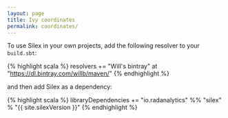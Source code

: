 ```yaml
---
layout: page
title: Ivy coordinates
permalink: coordinates/
---
```


To use Silex in your own projects, add the following resolver to your `build.sbt`:

{% highlight scala %}
resolvers += "Will's bintray" at "https://dl.bintray.com/willb/maven/"
{% endhighlight %}

and then add Silex as a dependency:

{% highlight scala %}
libraryDependencies += "io.radanalytics" %% "silex" % "{{ site.silexVersion }}"
{% endhighlight %}
